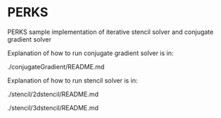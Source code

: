 # PERKS
PERKS sample implementation of iterative stencil solver and conjugate gradient solver

Explanation of how to run conjugate gradient solver is in:

./conjugateGradient/README.md

Explanation of how to run stencil solver is in:

./stencil/2dstencil/README.md

./stencil/3dstencil/README.md

